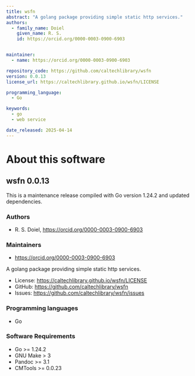 ```yaml
---
title: wsfn
abstract: "A golang package providing simple static http services."
authors:
  - family_name: Doiel
    given_name: R. S.
    id: https://orcid.org/0000-0003-0900-6903


maintainer:
  - name: https://orcid.org/0000-0003-0900-6903

repository_code: https://github.com/caltechlibrary/wsfn
version: 0.0.13
license_url: https://caltechlibrary.github.io/wsfn/LICENSE

programming_language:
  - Go

keywords:
  - go
  - web service

date_released: 2025-04-14
---
```


About this software
===================

## wsfn 0.0.13

This is a maintenance release compiled with Go version 1.24.2 and updated dependencies.

### Authors

- R. S. Doiel, <https://orcid.org/0000-0003-0900-6903>




### Maintainers

- https://orcid.org/0000-0003-0900-6903


A golang package providing simple static http services.

- License: <https://caltechlibrary.github.io/wsfn/LICENSE>
- GitHub: <https://github.com/caltechlibrary/wsfn>
- Issues: <https://github.com/caltechlibrary/wsfn/issues>

### Programming languages

- Go




### Software Requirements

- Go >= 1.24.2
- GNU Make > 3
- Pandoc >= 3.1
- CMTools >= 0.0.23




